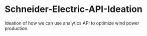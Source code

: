 # Schneider-Electric-API-Ideation
Ideation of how we can use analytics API to optimize wind power production.
